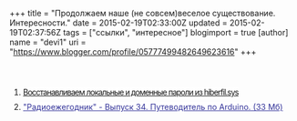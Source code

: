 +++
title = "Продолжаем наше (не совсем)веселое существование. Интересности."
date = 2015-02-19T02:33:00Z
updated = 2015-02-19T02:37:56Z
tags = ["ссылки", "интересное"]
blogimport = true 
[author]
	name = "devi1"
	uri = "https://www.blogger.com/profile/05777499482649623616"
+++

<br /><ol><li><span style="background-color: white; color: #333333; letter-spacing: -1px; line-height: 35.4000015258789px;"><span style="font-family: inherit;"><a href="http://habrahabr.ru/post/250999/" target="_blank">Восстанавливаем локальные и доменные пароли из hiberfil.sys</a></span></span></li><li><span style="background-color: white; color: #333333; font-family: inherit; letter-spacing: -1px; line-height: 35.4000015258789px;"><a href="http://www.rlocman.ru/forum/krfilesmanager.php?do=downloadfile&amp;dlfileid=513" style="color: #333399; letter-spacing: normal; line-height: normal;" target="_blank">"Радиоежегодник" - Выпуск 34. Путеводитель по Arduino. (33 Мб)</a></span></li></ol>

